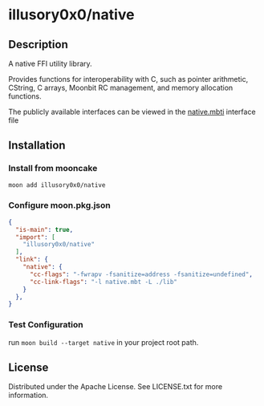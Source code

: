 # illusory0x0/native

## Description

A native FFI utility library.

Provides functions for interoperability with C, such as pointer arithmetic, CString, C arrays, Moonbit RC management, and memory allocation functions.

The publicly available interfaces can be viewed in the [native.mbti](https://github.com/moonbit-community/native/blob/master/src/native.mbti) interface file

## Installation

### Install from mooncake

```bash
moon add illusory0x0/native
```

### Configure moon.pkg.json

```json 
{
  "is-main": true,
  "import": [
    "illusory0x0/native"
  ],
  "link": {
    "native": {
      "cc-flags": "-fwrapv -fsanitize=address -fsanitize=undefined",
      "cc-link-flags": "-l native.mbt -L ./lib"
    }
  },
}
```

### Test Configuration

run `moon build --target native` in your project root path.

## License

Distributed under the Apache License. See LICENSE.txt for more information.
